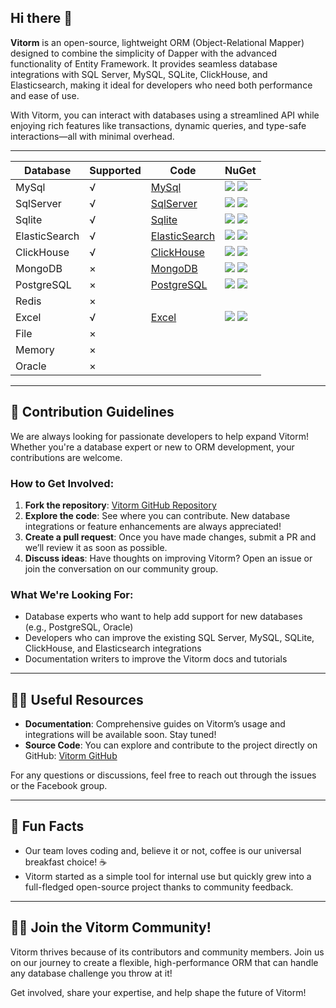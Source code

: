 ## Hi there 👋

**Vitorm** is an open-source, lightweight ORM (Object-Relational Mapper) designed to combine the simplicity of Dapper with the advanced functionality of Entity Framework. It provides seamless database integrations with SQL Server, MySQL, SQLite, ClickHouse, and Elasticsearch, making it ideal for developers who need both performance and ease of use.

With Vitorm, you can interact with databases using a streamlined API while enjoying rich features like transactions, dynamic queries, and type-safe interactions—all with minimal overhead.

---


| Database | Supported | Code | NuGet |
| -------- | -------- | -------- | -------- |
| MySql         |   √   | [MySql](https://github.com/Vit-Orm/Vitorm/tree/master/src/Vitorm.MySql)             |  [![](https://img.shields.io/nuget/v/Vitorm.MySql.svg)](https://www.nuget.org/packages/Vitorm.MySql) ![](https://img.shields.io/nuget/dt/Vitorm.MySql.svg)   |
| SqlServer     |   √   | [SqlServer](https://github.com/Vit-Orm/Vitorm/tree/master/src/Vitorm.SqlServer)     |  [![](https://img.shields.io/nuget/v/Vitorm.SqlServer.svg)](https://www.nuget.org/packages/Vitorm.SqlServer) ![](https://img.shields.io/nuget/dt/Vitorm.SqlServer.svg)   |
| Sqlite        |   √   | [Sqlite](https://github.com/Vit-Orm/Vitorm/tree/master/src/Vitorm.Sqlite)           |  [![](https://img.shields.io/nuget/v/Vitorm.Sqlite.svg)](https://www.nuget.org/packages/Vitorm.Sqlite) ![](https://img.shields.io/nuget/dt/Vitorm.Sqlite.svg)   |
| ElasticSearch |   √   | [ElasticSearch](https://github.com/Vit-Orm/Vitorm.ElasticSearch)     |  [![](https://img.shields.io/nuget/v/Vitorm.ElasticSearch.svg)](https://www.nuget.org/packages/Vitorm.ElasticSearch) ![](https://img.shields.io/nuget/dt/Vitorm.ElasticSearch.svg)   |
| ClickHouse    |   √   | [ClickHouse](https://github.com/Vit-Orm/Vitorm.ClickHouse)     |  [![](https://img.shields.io/nuget/v/Vitorm.ClickHouse.svg)](https://www.nuget.org/packages/Vitorm.ClickHouse) ![](https://img.shields.io/nuget/dt/Vitorm.ClickHouse.svg)   |
| MongoDB       |   ×   | [MongoDB](https://github.com/Vit-Orm/Vitorm.MongoDB)     |  [![](https://img.shields.io/nuget/v/Vitorm.MongoDB.svg)](https://www.nuget.org/packages/Vitorm.MongoDB) ![](https://img.shields.io/nuget/dt/Vitorm.MongoDB.svg)   |
| PostgreSQL    |   ×   | [PostgreSQL](https://github.com/Vit-Orm/Vitorm.PostgreSQL)     |  [![](https://img.shields.io/nuget/v/Vitorm.PostgreSQL.svg)](https://www.nuget.org/packages/Vitorm.PostgreSQL) ![](https://img.shields.io/nuget/dt/Vitorm.PostgreSQL.svg)   |
| Redis         |   ×   |      |      |
| Excel         |   √   | [Excel](https://github.com/Vit-Orm/Vitorm.Excel)     |  [![](https://img.shields.io/nuget/v/Vitorm.Excel.svg)](https://www.nuget.org/packages/Vitorm.Excel) ![](https://img.shields.io/nuget/dt/Vitorm.Excel.svg)   |
| File          |   ×   |      |      |
| Memory        |   ×   |      |      |
| Oracle        |   ×   |      |      |

---


## 🌈 Contribution Guidelines

We are always looking for passionate developers to help expand Vitorm! Whether you're a database expert or new to ORM development, your contributions are welcome.

### How to Get Involved:
1. **Fork the repository**: [Vitorm GitHub Repository](https://github.com/Vit-Orm/Vitorm)
2. **Explore the code**: See where you can contribute. New database integrations or feature enhancements are always appreciated!
3. **Create a pull request**: Once you have made changes, submit a PR and we’ll review it as soon as possible.
4. **Discuss ideas**: Have thoughts on improving Vitorm? Open an issue or join the conversation on our community group.

### What We're Looking For:
- Database experts who want to help add support for new databases (e.g., PostgreSQL, Oracle)
- Developers who can improve the existing SQL Server, MySQL, SQLite, ClickHouse, and Elasticsearch integrations
- Documentation writers to improve the Vitorm docs and tutorials

---

## 👩‍💻 Useful Resources

- **Documentation**: Comprehensive guides on Vitorm’s usage and integrations will be available soon. Stay tuned!
- **Source Code**: You can explore and contribute to the project directly on GitHub: [Vitorm GitHub](https://github.com/Vit-Orm/Vitorm)

For any questions or discussions, feel free to reach out through the issues or the Facebook group.

---

## 🍿 Fun Facts

- Our team loves coding and, believe it or not, coffee is our universal breakfast choice! ☕
- Vitorm started as a simple tool for internal use but quickly grew into a full-fledged open-source project thanks to community feedback.
  
---

## 🙋‍♀️ Join the Vitorm Community!

Vitorm thrives because of its contributors and community members. Join us on our journey to create a flexible, high-performance ORM that can handle any database challenge you throw at it! 

Get involved, share your expertise, and help shape the future of Vitorm!

